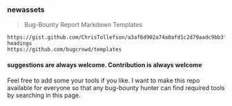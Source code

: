 ### newassets

> Bug-Bounty Report Markdown Templates
```
https://gist.github.com/ChrisTollefson/a3af6d902a74a0afd1c2d79aadc9bb3f#atx-headings
https://github.com/bugcrowd/templates
```

<h4> suggestions are always welcome. Contribution is always welcome </h4>

Feel free to add some your tools if you like. I want to make this repo available for everyone so that any bug-bounty hunter can find required tools by searching in this page.

